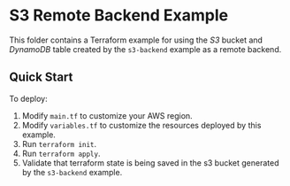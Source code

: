 # S3 Remote Backend Example

This folder contains a Terraform example for using the *S3* bucket and *DynamoDB* table created by the `s3-backend` example as a remote backend.

## Quick Start

To deploy:

1. Modify `main.tf` to customize your AWS region.
2. Modify `variables.tf` to customize the resources deployed by this example.
3. Run `terraform init`.
4. Run `terraform apply`.
5. Validate that terraform state is being saved in the s3 bucket generated by the `s3-backend` example.
